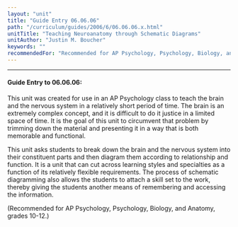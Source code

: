 ```yaml
---
layout: "unit"
title: "Guide Entry 06.06.06"
path: "/curriculum/guides/2006/6/06.06.06.x.html"
unitTitle: "Teaching Neuroanatomy through Schematic Diagrams"
unitAuthor: "Justin M. Boucher"
keywords: ""
recommendedFor: "Recommended for AP Psychology, Psychology, Biology, and Anatomy, grades 10-12."
---
```

<body>
<hr/>
<h4>
Guide Entry to 06.06.06:
</h4>
<p>
This unit was created for use in an AP Psychology class to teach the brain and the nervous system in a relatively short period of time. The brain is an extremely complex concept, and it is difficult to do it justice in a limited space of time. It is the goal of this unit to circumvent that problem by trimming down the material and presenting it in a way that is both memorable and functional.
</p>
<p>
This unit asks students to break down the brain and the nervous system into their constituent parts and then diagram them according to relationship and function. It is a unit that can cut across learning styles and specialties as a function of its relatively flexible requirements. The process of schematic diagramming also allows the students to attach a skill set to the work, thereby giving the students another means of remembering and accessing the information.
</p>
<p>
(Recommended for AP Psychology, Psychology, Biology, and Anatomy, grades 10-12.)
</p>
</body>